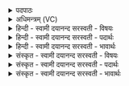 <details><summary>पदपाठः</summary>

ब्रा॒ह्म॒णः᳖। अ॒स्य॒। मुख॑म्। आ॒सी॒त्। बा॒हूऽइति॑ बा॒हू। रा॒ज॒न्यः᳖। कृ॒तः। ऊ॒रूऽइत्यू॒रू। तत्। अ॒स्य॒। यत्। वैश्यः॑। प॒द्भ्यामिति॑ प॒त्ऽभ्याम्। शू॒द्रः। अ॒जा॒य॒त॒। ११।
</details>

<details><summary>अधिमन्त्रम् (VC)</summary>

- पुरुषो देवता
- नारायण ऋषिः
- निचृदनुष्टुप्
- गान्धारः
</details>

<details><summary>हिन्दी - स्वामी दयानन्द सरस्वती  - विषयः</summary>

फिर उसी विषय को अगले मन्त्र में कहा है ॥
</details>

<details><summary>हिन्दी - स्वामी दयानन्द सरस्वती  - पदार्थः</summary>

पदार्थान्वयभाषाः -  हे जिज्ञासु लोगो ! (अस्य) इस ईश्वर की सृष्टि में (ब्राह्मणः) वेद ईश्वर का ज्ञाता इनका सेवक वा उपासक (मुखम्) मुख के तुल्य उत्तम ब्राह्मण (आसीत्) है (बाहू) भुजाओं के तुल्य बल पराक्रमयुक्त (राजन्यः) राजपूत (कृतः) किया (यत्) जो (ऊरू) जाँघों के तुल्य वेगादि काम करनेवाला (तत्) वह (अस्य) इसका (वैश्यः) सर्वत्र प्रवेश करनेहारा वैश्य है (पद्भ्याम्) सेवा और अभिमान रहित होने से (शूद्रः) मूर्खपन आदि गुणों से युक्त शूद्र (अजायत) उत्पन्न हुआ, ये उत्तर क्रम से जानो ॥११ ॥
</details>

<details><summary>हिन्दी - स्वामी दयानन्द सरस्वती  - भावार्थः</summary>

भावार्थभाषाः -  जो मनुष्य विद्या और शमदमादि उत्तम गुणों में मुख के तुल्य उत्तम हों, वे ब्राह्मण, जो अधिक पराक्रमवाले भुजा के तुल्य कार्य्यों को सिद्ध करने हारे हों वे क्षत्रिय, जो व्यवहारविद्या में प्रवीण हों, वे वैश्य और जो सेवा में प्रवीण, विद्याहीन, पगों के समान मूर्खपन आदि नीच गुणयुक्त हैं, वे शूद्र करने और मानने चाहियें ॥११ ॥
</details>

<details><summary>संस्कृत - स्वामी दयानन्द सरस्वती  - विषयः</summary>

पुनस्तमेव विषयमाह ॥
</details>

<details><summary>संस्कृत - स्वामी दयानन्द सरस्वती  - पदार्थः</summary>

पदार्थान्वयभाषाः -  हे जिज्ञासवो ! यूयमस्य सृष्टौ ब्राह्मणो मुखमासीद् बाहू राजन्यः कृतो यदूरू तदस्य वैश्य आसीत् पद्भ्यां शूद्रोऽजायतेत्युत्तराणि यथाक्रमं विजानीत ॥११ ॥
</details>

<details><summary>संस्कृत - स्वामी दयानन्द सरस्वती  - भावार्थः</summary>

भावार्थभाषाः -  ये विद्याशमदमादिषूत्तमेषु गुणेषु मुखमिवोत्तमास्ते ब्राह्मणाः। येऽधिकवीर्य्या बाहुवत्कार्य्यसाधकास्ते क्षत्रियाः। ये व्यवहारविद्याकुशलास्ते वैश्या ये च सेवायां साधवो विद्याहीनाः पादाविव मूर्खत्वादिनीचगुणयुक्तास्ते शूद्राः कार्य्या मन्तव्याश्च ॥११ ॥
</details>